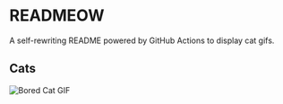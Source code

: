 # READMEOW

A self-rewriting README powered by GitHub Actions to display cat gifs.

## Cats

![Bored Cat GIF](https://media2.giphy.com/media/v1.Y2lkPTlhY2QwMmRhZWR2MmZldjk1aGs0eHgwOGxkZzhuOTRldm9ra2Foa2NlY2Z4M3F5diZlcD12MV9naWZzX3NlYXJjaCZjdD1n/mlvseq9yvZhba/200.gif)
